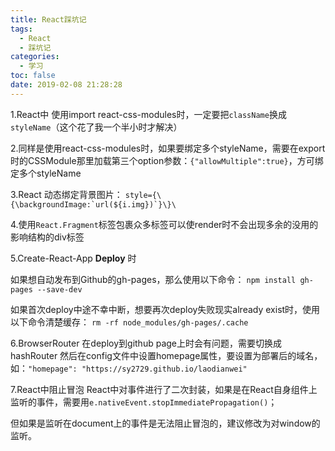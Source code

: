 ```yaml
---
title: React踩坑记
tags:
  - React
  - 踩坑记
categories:
  - 学习
toc: false
date: 2019-02-08 21:28:28
---
```


1.React中
使用import react-css-modules时，一定要把`className`换成`styleName`（这个花了我一个半小时才解决）

2.同样是使用react-css-modules时，如果要绑定多个styleName，需要在export时的CSSModule那里加载第三个option参数：`{"allowMultiple":true}`，方可绑定多个styleName

3.React 动态绑定背景图片： ```style={\{\backgroundImage:`url(${i.img})`}\}\```

4.使用`React.Fragment`标签包裹众多标签可以使render时不会出现多余的没用的影响结构的div标签



5.Create-React-App __Deploy__ 时

如果想自动发布到Github的gh-pages，那么使用以下命令：
`npm install gh-pages --save-dev`


如果首次deploy中途不幸中断，想要再次deploy失败现实already exist时，使用以下命令清楚缓存：
`rm -rf node_modules/gh-pages/.cache`


6.BrowserRouter 在deploy到github page上时会有问题，需要切换成hashRouter
然后在config文件中设置homepage属性，要设置为部署后的域名，如：`"homepage": "https://sy2729.github.io/laodianwei"`


7.React中阻止冒泡
React中对事件进行了二次封装，如果是在React自身组件上监听的事件，需要用`e.nativeEvent.stopImmediatePropagation()`；

但如果是监听在document上的事件是无法阻止冒泡的，建议修改为对window的监听。